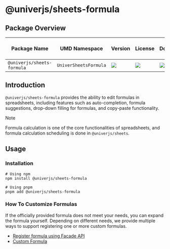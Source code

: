# @univerjs/sheets-formula

## Package Overview

| Package Name | UMD Namespace | Version | License | Downloads | Contains CSS | Contains i18n locales |
| --- | --- | --- | --- | --- | :---: | :---: |
| `@univerjs/sheets-formula` | `UniverSheetsFormula` | [![][npm-version-shield]][npm-version-link] | ![][npm-license-shield] | ![][npm-downloads-shield] | ⭕️ | ⭕️ |

## Introduction

`@univerjs/sheets-formula` provides the ability to edit formulas in spreadsheets, including features such as auto-completion, formula suggestions, drop-down filling for formulas, and copy-paste functionality.

> [!NOTE]
> Formula calculation is one of the core functionalities of spreadsheets, and formula calculation scheduling is done in `@univerjs/sheets`.

## Usage

### Installation

```shell
# Using npm
npm install @univerjs/sheets-formula

# Using pnpm
pnpm add @univerjs/sheets-formula
```

### How To Customize Formulas

If the officially provided formula does not meet your needs, you can expand the formula yourself. Depending on different needs, we provide multiple ways to support registering one or more custom formulas.

- [Register formula using Facade API](https://univer.ai/guides/sheet/facade/general/#register-formula)
- [Custom Formula](https://univer.ai/guides/sheet/customization/formula/)

<!-- Links -->
[npm-version-shield]: https://img.shields.io/npm/v/@univerjs/sheets-formula?style=flat-square
[npm-version-link]: https://npmjs.com/package/@univerjs/sheets-formula
[npm-license-shield]: https://img.shields.io/npm/l/@univerjs/sheets-formula?style=flat-square
[npm-downloads-shield]: https://img.shields.io/npm/dm/@univerjs/sheets-formula?style=flat-square
